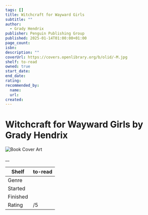 ```yaml
---
tags: []
title: Witchcraft for Wayward Girls
subtitle: ""
author:
  - Grady Hendrix
publisher: Penguin Publishing Group
published: 2025-01-14T01:00:00+01:00
page_count:
isbn:
description: ""
coverUrl: https://covers.openlibrary.org/b/olid/-M.jpg
shelf: to-read
owned: true
start_date:
end_date:
rating:
recommended_by:
  name:
  url:
created:
---
```


# Witchcraft for Wayward Girls by Grady Hendrix

![Book Cover Art](https://covers.openlibrary.org/b/olid/-M.jpg)

__

| Shelf | to-read |
| --- | --- |
| Genre |  |
| Started |  |
| Finished |  |
| Rating | /5 |

